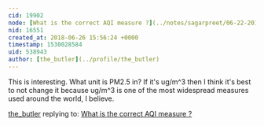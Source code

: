 ```yaml
---
cid: 19902
node: [What is the correct AQI measure ?](../notes/sagarpreet/06-22-2018/what-is-the-correct-aqi-measure)
nid: 16551
created_at: 2018-06-26 15:56:24 +0000
timestamp: 1530028584
uid: 538943
author: [the_butler](../profile/the_butler)
---
```


This is interesting. What unit is PM2.5 in? If it's ug/m^3 then I think it's best to not change it because ug/m^3 is one of the most widespread measures used around the world, I believe.

[the_butler](../profile/the_butler) replying to: [What is the correct AQI measure ?](../notes/sagarpreet/06-22-2018/what-is-the-correct-aqi-measure)


